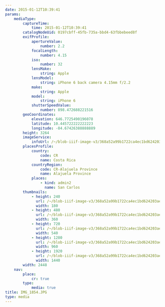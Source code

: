 ```yaml
---
date: 2015-01-12T10:39:41
params:
    mediaType:
        captureTime:
            time: 2015-01-12T10:39:41
        catalogNodeUid: 0197cbff-45fb-735a-bbd4-63fbbebeed8f
        exifProfile:
            apertureValue:
                number: 2.2
            focalLength:
                number: 4.15
            iso:
                number: 32
            lensMake:
                string: Apple
            lensModel:
                string: iPhone 6 back camera 4.15mm f/2.2
            make:
                string: Apple
            model:
                string: iPhone 6
            shutterSpeedValue:
                number: 898.472688221516
        geoCoordinates:
            elevation: 646.7725490196078
            latitude: 10.445722222222223
            longitude: -84.67426388888889
        height: 3264
        imageService:
            infoUrl: /~/blob-iiif-image-v3/368a52a99b1722ca4ec1bd624203ae0f7173df7411e98dbb445e1c755c7ce60a/info.json
        placesProfile:
            country:
                code: CR
                name: Costa Rica
            countryRegion:
                code: CR-Alajuela Province
                name: Alajuela Province
            places:
                - kind: admin2
                  name: San Carlos
        thumbnails:
            - height: 240
              url: /~/blob-iiif-image-v3/368a52a99b1722ca4ec1bd624203ae0f7173df7411e98dbb445e1c755c7ce60a/full/180%2C240/0/default.jpg
              width: 180
            - height: 480
              url: /~/blob-iiif-image-v3/368a52a99b1722ca4ec1bd624203ae0f7173df7411e98dbb445e1c755c7ce60a/full/360%2C480/0/default.jpg
              width: 360
            - height: 720
              url: /~/blob-iiif-image-v3/368a52a99b1722ca4ec1bd624203ae0f7173df7411e98dbb445e1c755c7ce60a/full/540%2C720/0/default.jpg
              width: 540
            - height: 1280
              url: /~/blob-iiif-image-v3/368a52a99b1722ca4ec1bd624203ae0f7173df7411e98dbb445e1c755c7ce60a/full/960%2C1280/0/default.jpg
              width: 960
            - height: 1920
              url: /~/blob-iiif-image-v3/368a52a99b1722ca4ec1bd624203ae0f7173df7411e98dbb445e1c755c7ce60a/full/1440%2C1920/0/default.jpg
              width: 1440
        width: 2448
    nav:
        place:
            cr: true
        type:
            media: true
title: IMG_1854.JPG
type: media
---
```

